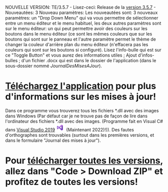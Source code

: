  NOUVELLE VERSION: TE/3.5.7 - Lisez-ceci: Release de la [version 3.5.7](https://github.com/LlFPrograms/TLFDADIDW/releases/tag/v3.5.7) - Nouveautées:
    3 Nouveau paramètres: Les nouveautées sont: 3 nouveaux paramètres: un "Drop Down Menu" qui va vous permettre de sélectionner entre un menu éditeur et le menu             habituel, les deux autres paramètres sont sur le menu éditeur: un qui peut permettre avoir des couleurs sur les boutons dans le menu éditeur (ce sont les mêmes           couleurs que sur les boutons qui sont sur le panneau et l'autre paramètre permet le thème de changer la couleur d'arrière plan du menu éditeur (n'effacera pas les       couleurs qui sont sur les boutons si configuré). Lisez l'info-bulle qui est sur ce "Toggle Button" et vous aurez des informations utiles ; Ajout d'infos-bulles ;         d'un fichier .docx qui est dans le dossier de l'application (dans le sous-dossier nommé _JournalDesMisesAJour_).
    
# [Téléchargez l'application](https://raw.githubusercontent.com/LlFPrograms/TLFDADIDW/main/TE/V3.5.7.zip?token=GHSAT0AAAAAABRCLZ5VAIFF2PAXRFTE74FMYP6NICA) pour plus d'informations sur les mises à jour!
 
 Dans ce programme vous trouverez tous les fichiers *.dll avec des images dans Windows (Par défaut car je ne trouve pas de façon de lire dans l'ordinateur des fichiers
 *.dll avec des images. (Programme fait en Visual C# dans [Visual Studio 2019](https://visualstudio.microsoft.com/fr/vs/older-downloads/)[![Visual Studio 2019](https://github.com/LlFPrograms/vs2019_Icon/blob/main/vs2019_32x24.png)](https://visualstudio.microsoft.com/fr/vs/older-downloads/) (Maintenant 2022)!)). Des fautes d'orthographes sont trouvables (surtout dans les premières versions, et dans le formulaire "Journal des 
 mises à jour").

# Pour [télécharger toutes les versions](https://codeload.github.com/LlFPrograms/TLFDADIDW/zip/refs/heads/main?token=AV53AHLJ7EP4KRP34VJLEF3B7ZVYI), allez dans "Code > Download ZIP" et profitez de toutes les versions!

